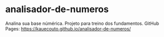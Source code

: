 # analisador-de-numeros
 Analina sua base númérica. Projeto para treino dos fundamentos.
 GitHub Pages: https://kauecouto.github.io/analisador-de-numeros/
